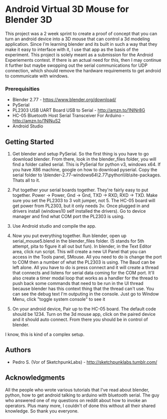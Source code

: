 # Android Virtual 3D Mouse for Blender 3D
This project was a 2 week sprint to create a proof of concept that you can turn an android device into a 3D mouse that can control a 3d modeling application. Since I'm learning blender and its built in such a way that they make it easy to interface with it, I use that app as the basis of the experiment. This project is solely meant as a submission for the Android Experiements contest. If there is an actual need for this, then I may continue it further but maybe swopping out the serial communications for UDP connection, which should remove the hardware requirements to get android to communicate with windows.

### Prerequisities
- Blender 2.77 - https://www.blender.org/download/
- PySerial
- PL2303 USB UART Board USB to Serial - http://amzn.to/1NlNr8G
- HC-05 Bluetooth Host Serial Transceiver For Arduino - http://amzn.to/1NlNuS2
- Android Studio

## Getting Started

1. Get blender and setup PySerial.
    So the first thing is you have to go download blender. From there, look in the blender_files folder, you will find a folder called serial. This is PySerial for python v3, windows x64. If you have X86 machine, google on how to download pyserial. Copy the serial folder to \blender-2.77-windows64\2.77\python\lib\site-packages. Thats all to it.

2. Put together your serial boards together. They're fairly easy to put together. Power -> Power, Gnd -> Gnd, TXD -> RXD, RXD -> TXD. Make sure you set the PL2303 to 3 volt jumper, not 5. The HC-05 board will get power from PL2303, but it only needs 3v. Once plugged in and drivers install (windows10 self installed the drivers). Go to device manager and find what COM port the PL2303 is using.

3. Use Android studio and compile the app.

4. Now you put everything together. Run blender, open up serial_mouse5.blend in the blender_files folder. (5 stands for 5th attempt, pita to figure it all out but fun). In blender, in the Text Editor area, click run script. This will create a new UI Panel that you can access in the Tools panel, SMouse. All you need to do is change the port to COM then a number of what the PL2303 is using. The Baud can be left alone. All you have to do is press connect and it will create a thread that connects and listens for serial data coming for the COM port. It'll also create a timer modal loop that works as a handler for the thread to push back some commands that need to be run in the UI thread because blender has this context thing that the thread can't use. You can see the debug text I'm outputing in the console. Just go to Window Menu, click "toggle system console" to see it

5. On your android device, Pair up to the HC-05 board. The default code should be 1234. Turn on the 3d mouse app, click on the paired device and it should auto connect. From there you should be in control of blender.

I know, this is kind of a complex setup.

## Authors

* Pedro S. (Vor of SketchpunkLabs) - http://sketchpunklabs.tumblr.com/

## Acknowledgments
All the people who wrote various tutorials that I've read about blender, python, how to get android talking to arduino with bluetooth serial. The guy who answered one of my questions on reddit about how to invoke an operators. Plus many more, I couldn't of done this without all their shared knowledge. So thank you everyone.
